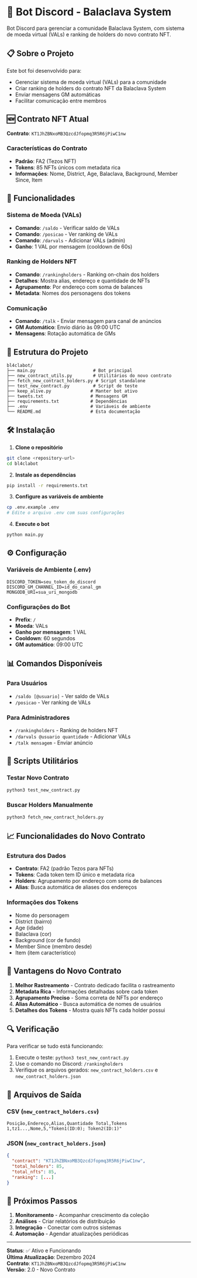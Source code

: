 # 🤖 Bot Discord - Balaclava System

Bot Discord para gerenciar a comunidade Balaclava System, com sistema de moeda virtual (VALs) e ranking de holders do novo contrato NFT.

## 📋 Sobre o Projeto

Este bot foi desenvolvido para:
- Gerenciar sistema de moeda virtual (VALs) para a comunidade
- Criar ranking de holders do contrato NFT da Balaclava System
- Enviar mensagens GM automáticas
- Facilitar comunicação entre membros

## 🆕 Contrato NFT Atual

**Contrato**: `KT1JhZBNxoMB3QzcdJfopmq3R5R6jPiwC1nw`

### Características do Contrato
- **Padrão**: FA2 (Tezos NFT)
- **Tokens**: 85 NFTs únicos com metadata rica
- **Informações**: Nome, District, Age, Balaclava, Background, Member Since, Item

## 🚀 Funcionalidades

### Sistema de Moeda (VALs)
- **Comando**: `/saldo` - Verificar saldo de VALs
- **Comando**: `/posicao` - Ver ranking de VALs
- **Comando**: `/darvals` - Adicionar VALs (admin)
- **Ganho**: 1 VAL por mensagem (cooldown de 60s)

### Ranking de Holders NFT
- **Comando**: `/rankingholders` - Ranking on-chain dos holders
- **Detalhes**: Mostra alias, endereço e quantidade de NFTs
- **Agrupamento**: Por endereço com soma de balances
- **Metadata**: Nomes dos personagens dos tokens

### Comunicação
- **Comando**: `/talk` - Enviar mensagem para canal de anúncios
- **GM Automático**: Envio diário às 09:00 UTC
- **Mensagens**: Rotação automática de GMs

## 📁 Estrutura do Projeto

```
bl4clabot/
├── main.py                      # Bot principal
├── new_contract_utils.py        # Utilitários do novo contrato
├── fetch_new_contract_holders.py # Script standalone
├── test_new_contract.py         # Script de teste
├── keep_alive.py               # Manter bot ativo
├── tweets.txt                  # Mensagens GM
├── requirements.txt            # Dependências
├── .env                        # Variáveis de ambiente
└── README.md                   # Esta documentação
```

## 🛠️ Instalação

1. **Clone o repositório**
```bash
git clone <repository-url>
cd bl4clabot
```

2. **Instale as dependências**
```bash
pip install -r requirements.txt
```

3. **Configure as variáveis de ambiente**
```bash
cp .env.example .env
# Edite o arquivo .env com suas configurações
```

4. **Execute o bot**
```bash
python main.py
```

## ⚙️ Configuração

### Variáveis de Ambiente (.env)
```env
DISCORD_TOKEN=seu_token_do_discord
DISCORD_GM_CHANNEL_ID=id_do_canal_gm
MONGODB_URI=sua_uri_mongodb
```

### Configurações do Bot
- **Prefix**: `/`
- **Moeda**: VALs
- **Ganho por mensagem**: 1 VAL
- **Cooldown**: 60 segundos
- **GM automático**: 09:00 UTC

## 📊 Comandos Disponíveis

### Para Usuários
- `/saldo [@usuario]` - Ver saldo de VALs
- `/posicao` - Ver ranking de VALs

### Para Administradores
- `/rankingholders` - Ranking de holders NFT
- `/darvals @usuario quantidade` - Adicionar VALs
- `/talk mensagem` - Enviar anúncio

## 🔧 Scripts Utilitários

### Testar Novo Contrato
```bash
python3 test_new_contract.py
```

### Buscar Holders Manualmente
```bash
python3 fetch_new_contract_holders.py
```

## 📈 Funcionalidades do Novo Contrato

### Estrutura dos Dados
- **Contrato**: FA2 (padrão Tezos para NFTs)
- **Tokens**: Cada token tem ID único e metadata rica
- **Holders**: Agrupamento por endereço com soma de balances
- **Alias**: Busca automática de aliases dos endereços

### Informações dos Tokens
- Nome do personagem
- District (bairro)
- Age (idade)
- Balaclava (cor)
- Background (cor de fundo)
- Member Since (membro desde)
- Item (item característico)

## 🎯 Vantagens do Novo Contrato

1. **Melhor Rastreamento** - Contrato dedicado facilita o rastreamento
2. **Metadata Rica** - Informações detalhadas sobre cada token
3. **Agrupamento Preciso** - Soma correta de NFTs por endereço
4. **Alias Automático** - Busca automática de nomes de usuários
5. **Detalhes dos Tokens** - Mostra quais NFTs cada holder possui

## 🔍 Verificação

Para verificar se tudo está funcionando:

1. Execute o teste: `python3 test_new_contract.py`
2. Use o comando no Discord: `/rankingholders`
3. Verifique os arquivos gerados: `new_contract_holders.csv` e `new_contract_holders.json`

## 📝 Arquivos de Saída

### CSV (`new_contract_holders.csv`)
```
Posição,Endereço,Alias,Quantidade Total,Tokens
1,tz1...,Nome,5,"Token1(ID:0); Token2(ID:1)"
```

### JSON (`new_contract_holders.json`)
```json
{
  "contract": "KT1JhZBNxoMB3QzcdJfopmq3R5R6jPiwC1nw",
  "total_holders": 85,
  "total_nfts": 85,
  "ranking": [...]
}
```

## 🎯 Próximos Passos

1. **Monitoramento** - Acompanhar crescimento da coleção
2. **Análises** - Criar relatórios de distribuição
3. **Integração** - Conectar com outros sistemas
4. **Automação** - Agendar atualizações periódicas

---

**Status**: ✅ Ativo e Funcionando  
**Última Atualização**: Dezembro 2024  
**Contrato**: `KT1JhZBNxoMB3QzcdJfopmq3R5R6jPiwC1nw`  
**Versão**: 2.0 - Novo Contrato 